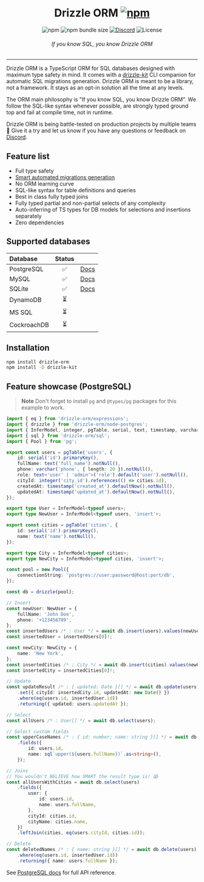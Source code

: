 <div align="center">
<h1>Drizzle ORM <a href=""><img alt="npm" src="https://img.shields.io/npm/v/drizzle-orm?label="></a></h1>
<img alt="npm" src="https://img.shields.io/npm/dm/drizzle-orm">
<img alt="npm bundle size" src="https://img.shields.io/bundlephobia/min/drizzle-orm">
<a href="https://discord.gg/yfjTbVXMW4"><img alt="Discord" src="https://img.shields.io/discord/1043890932593987624"></a>
<img alt="License" src="https://img.shields.io/npm/l/drizzle-orm">
<h6><i>If you know SQL, you know Drizzle ORM</i></h6>
<hr />
</div>

Drizzle ORM is a TypeScript ORM for SQL databases designed with maximum type safety in mind. It comes with a [drizzle-kit](https://github.com/drizzle-team/drizzle-kit-mirror) CLI companion for automatic SQL migrations generation. Drizzle ORM is meant to be a library, not a framework. It stays as an opt-in solution all the time at any levels.

The ORM main philosophy is "If you know SQL, you know Drizzle ORM". We follow the SQL-like syntax whenever possible, are strongly typed ground top and fail at compile time, not in runtime.

Drizzle ORM is being battle-tested on production projects by multiple teams 🚀 Give it a try and let us know if you have any questions or feedback on [Discord](https://discord.gg/yfjTbVXMW4).

## Feature list

- Full type safety
- [Smart automated migrations generation](https://github.com/drizzle-team/drizzle-kit-mirror)
- No ORM learning curve
- SQL-like syntax for table definitions and queries
- Best in class fully typed joins
- Fully typed partial and non-partial selects of any complexity
- Auto-inferring of TS types for DB models for selections and insertions separately
- Zero dependencies

## Supported databases

| Database    | Status | |
|:------------|:-------:|:---|
| PostgreSQL  | ✅ | [Docs](./drizzle-orm/src/pg-core/README.md)|
| MySQL       | ✅      |[Docs](./drizzle-orm/src/mysql-core/README.md)|
| SQLite      | ✅      |[Docs](./drizzle-orm/src/sqlite-core/README.md)|
| DynamoDB    | ⏳      |            |
| MS SQL      | ⏳      |            |
| CockroachDB | ⏳      |            |

## Installation

```bash
npm install drizzle-orm
npm install -D drizzle-kit
```

## Feature showcase (PostgreSQL)

> **Note**
> Don't forget to install `pg` and `@types/pg` packages for this example to work.

```typescript
import { eq } from 'drizzle-orm/expressions';
import { drizzle } from 'drizzle-orm/node-postgres';
import { InferModel, integer, pgTable, serial, text, timestamp, varchar } from 'drizzle-orm/pg-core';
import { sql } from 'drizzle-orm/sql';
import { Pool } from 'pg';

export const users = pgTable('users', {
	id: serial('id').primaryKey(),
	fullName: text('full_name').notNull(),
	phone: varchar('phone', { length: 20 }).notNull(),
	role: text<'user' | 'admin'>('role').default('user').notNull(),
	cityId: integer('city_id').references(() => cities.id),
	createdAt: timestamp('created_at').defaultNow().notNull(),
	updatedAt: timestamp('updated_at').defaultNow().notNull(),
});

export type User = InferModel<typeof users>;
export type NewUser = InferModel<typeof users, 'insert'>;

export const cities = pgTable('cities', {
	id: serial('id').primaryKey(),
	name: text('name').notNull(),
});

export type City = InferModel<typeof cities>;
export type NewCity = InferModel<typeof cities, 'insert'>;

const pool = new Pool({
	connectionString: 'postgres://user:password@host:port/db',
});

const db = drizzle(pool);

// Insert
const newUser: NewUser = {
	fullName: 'John Doe',
	phone: '+123456789',
};
const insertedUsers /* : User */ = await db.insert(users).values(newUser).returning();
const insertedUser = insertedUsers[0]!;

const newCity: NewCity = {
	name: 'New York',
};
const insertedCities /* : City */ = await db.insert(cities).values(newCity).returning();
const insertedCity = insertedCities[0]!;

// Update
const updateResult /* : { updated: Date }[] */ = await db.update(users)
	.set({ cityId: insertedCity.id, updatedAt: new Date() })
	.where(eq(users.id, insertedUser.id))
	.returning({ updated: users.updatedAt });

// Select
const allUsers /* : User[] */ = await db.select(users);

// Select custom fields
const upperCaseNames /* : { id: number; name: string }[] */ = await db.select(users)
	.fields({
		id: users.id,
		name: sql`upper(${users.fullName})`.as<string>(),
	});

// Joins
// You wouldn't BELIEVE how SMART the result type is! 😱
const allUsersWithCities = await db.select(users)
	.fields({
		user: {
			id: users.id,
			name: users.fullName,
		},
		cityId: cities.id,
		cityName: cities.name,
	})
	.leftJoin(cities, eq(users.cityId, cities.id));

// Delete
const deletedNames /* : { name: string }[] */ = await db.delete(users)
	.where(eq(users.id, insertedUser.id))
	.returning({ name: users.fullName });
```

See [PostgreSQL docs](./drizzle-orm/src/pg-core/README.md) for full API reference.
